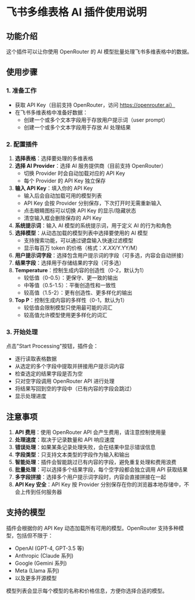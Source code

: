 # 飞书多维表格 AI 插件使用说明

## 功能介绍

这个插件可以让你使用 OpenRouter 的 AI 模型批量处理飞书多维表格中的数据。

## 使用步骤

### 1. 准备工作

- 获取 API Key（目前支持 OpenRouter，访问 https://openrouter.ai）
- 在飞书多维表格中准备好数据：
  - 创建一个或多个文本字段用于存放用户提示词（user prompt）
  - 创建一个或多个文本字段用于存放 AI 处理结果

### 2. 配置插件

1. **选择表格**：选择要处理的多维表格
2. **选择 AI Provider**：选择 AI 服务提供商（目前支持 OpenRouter）
   - 切换 Provider 时会自动加载对应的 API Key
   - 每个 Provider 的 API Key 独立保存
3. **输入 API Key**：填入你的 API Key
   - 输入后会自动加载可用的模型列表
   - API Key 会按 Provider 分别保存，下次打开时无需重新输入
   - 点击眼睛图标可以切换 API Key 的显示/隐藏状态
   - 清空输入框会删除保存的 API Key
4. **系统提示词**：输入 AI 模型的系统提示词，用于定义 AI 的行为和角色
5. **选择模型**：从动态加载的模型列表中选择要使用的 AI 模型
   - 支持搜索功能，可以通过键盘输入快速过滤模型
   - 显示每百万 token 的价格（格式：$X.XX/$Y.YY/M）
6. **用户提示词字段**：选择包含用户提示词的字段（可多选，内容会自动拼接）
7. **结果字段**：选择用于存储结果的字段（可多选）
8. **Temperature**：控制生成内容的创造性（0-2，默认为1）
   - 较低值（0-0.5）：更保守、更一致的输出
   - 中等值（0.5-1.5）：平衡创造性和一致性
   - 较高值（1.5-2）：更有创造性、更多样化的输出
9. **Top P**：控制生成内容的多样性（0-1，默认为1）
   - 较低值会限制模型只使用最可能的词汇
   - 较高值允许模型使用更多样化的词汇

### 3. 开始处理

点击"Start Processing"按钮，插件会：
- 逐行读取表格数据
- 从选定的多个字段中提取并拼接用户提示词内容
- 检查选定的结果字段是否为空
- 只对空字段调用 OpenRouter API 进行处理
- 将结果写回到空的字段中（已有内容的字段会跳过）
- 显示处理进度

## 注意事项

1. **API 费用**：使用 OpenRouter API 会产生费用，请注意控制使用量
2. **处理速度**：取决于记录数量和 API 响应速度
3. **错误处理**：如果某条记录处理失败，会在结果中显示错误信息
4. **字段类型**：只支持文本类型的字段作为输入和输出
5. **智能处理**：插件会智能跳过已有内容的字段，避免重复处理和费用浪费
6. **批量处理**：可以选择多个结果字段，每个空字段都会独立调用 API 获取结果
7. **多字段拼接**：选择多个用户提示词字段时，内容会直接拼接在一起
8. **API Key 安全**：API Key 按 Provider 分别保存在你的浏览器本地存储中，不会上传到任何服务器

## 支持的模型

插件会根据你的 API Key 动态加载所有可用的模型。OpenRouter 支持多种模型，包括但不限于：
- OpenAI (GPT-4, GPT-3.5 等)
- Anthropic (Claude 系列)
- Google (Gemini 系列)
- Meta (Llama 系列)
- 以及更多开源模型

模型列表会显示每个模型的名称和价格信息，方便你选择合适的模型。